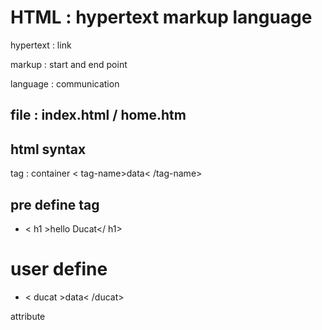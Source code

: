 # HTML : hypertext markup language
hypertext : link

markup : start and end point

language : communication

## file : index.html / home.htm

## html syntax

tag : container < tag-name>data< /tag-name>

## pre define tag

- < h1 >hello Ducat</ h1>

# user define

- < ducat >data< /ducat>

attribute
